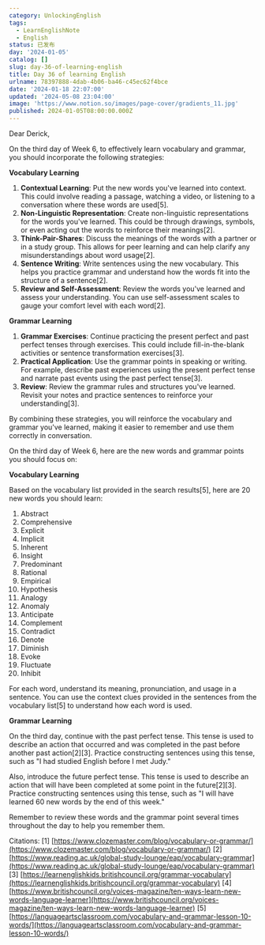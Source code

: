```yaml
---
category: UnlockingEnglish
tags:
  - LearnEnglishNote
  - English
status: 已发布
day: '2024-01-05'
catalog: []
slug: day-36-of-learning-english
title: Day 36 of learning English
urlname: 78397888-4dab-4b06-ba46-c45ec62f4bce
date: '2024-01-18 22:07:00'
updated: '2024-05-08 23:04:00'
image: 'https://www.notion.so/images/page-cover/gradients_11.jpg'
published: 2024-01-05T08:00:00.000Z
---
```


Dear Derick,


On the third day of Week 6, to effectively learn vocabulary and grammar, you should incorporate the following strategies:


**Vocabulary Learning**

1. **Contextual Learning**: Put the new words you've learned into context. This could involve reading a passage, watching a video, or listening to a conversation where these words are used[5].
2. **Non-Linguistic Representation**: Create non-linguistic representations for the words you've learned. This could be through drawings, symbols, or even acting out the words to reinforce their meanings[2].
3. **Think-Pair-Shares**: Discuss the meanings of the words with a partner or in a study group. This allows for peer learning and can help clarify any misunderstandings about word usage[2].
4. **Sentence Writing**: Write sentences using the new vocabulary. This helps you practice grammar and understand how the words fit into the structure of a sentence[2].
5. **Review and Self-Assessment**: Review the words you've learned and assess your understanding. You can use self-assessment scales to gauge your comfort level with each word[2].

**Grammar Learning**

1. **Grammar Exercises**: Continue practicing the present perfect and past perfect tenses through exercises. This could include fill-in-the-blank activities or sentence transformation exercises[3].
2. **Practical Application**: Use the grammar points in speaking or writing. For example, describe past experiences using the present perfect tense and narrate past events using the past perfect tense[3].
3. **Review**: Review the grammar rules and structures you've learned. Revisit your notes and practice sentences to reinforce your understanding[3].

By combining these strategies, you will reinforce the vocabulary and grammar you've learned, making it easier to remember and use them correctly in conversation.


On the third day of Week 6, here are the new words and grammar points you should focus on:


**Vocabulary Learning**


Based on the vocabulary list provided in the search results[5], here are 20 new words you should learn:

1. Abstract
2. Comprehensive
3. Explicit
4. Implicit
5. Inherent
6. Insight
7. Predominant
8. Rational
9. Empirical
10. Hypothesis
11. Analogy
12. Anomaly
13. Anticipate
14. Complement
15. Contradict
16. Denote
17. Diminish
18. Evoke
19. Fluctuate
20. Inhibit

For each word, understand its meaning, pronunciation, and usage in a sentence. You can use the context clues provided in the sentences from the vocabulary list[5] to understand how each word is used.


**Grammar Learning**


On the third day, continue with the past perfect tense. This tense is used to describe an action that occurred and was completed in the past before another past action[2][3]. Practice constructing sentences using this tense, such as "I had studied English before I met Judy."


Also, introduce the future perfect tense. This tense is used to describe an action that will have been completed at some point in the future[2][3]. Practice constructing sentences using this tense, such as "I will have learned 60 new words by the end of this week."


Remember to review these words and the grammar point several times throughout the day to help you remember them.


Citations:
[1] [https://www.clozemaster.com/blog/vocabulary-or-grammar/](https://www.clozemaster.com/blog/vocabulary-or-grammar/)
[2] [https://www.reading.ac.uk/global-study-lounge/eap/vocabulary-grammar](https://www.reading.ac.uk/global-study-lounge/eap/vocabulary-grammar)
[3] [https://learnenglishkids.britishcouncil.org/grammar-vocabulary](https://learnenglishkids.britishcouncil.org/grammar-vocabulary)
[4] [https://www.britishcouncil.org/voices-magazine/ten-ways-learn-new-words-language-learner](https://www.britishcouncil.org/voices-magazine/ten-ways-learn-new-words-language-learner)
[5] [https://languageartsclassroom.com/vocabulary-and-grammar-lesson-10-words/](https://languageartsclassroom.com/vocabulary-and-grammar-lesson-10-words/)

